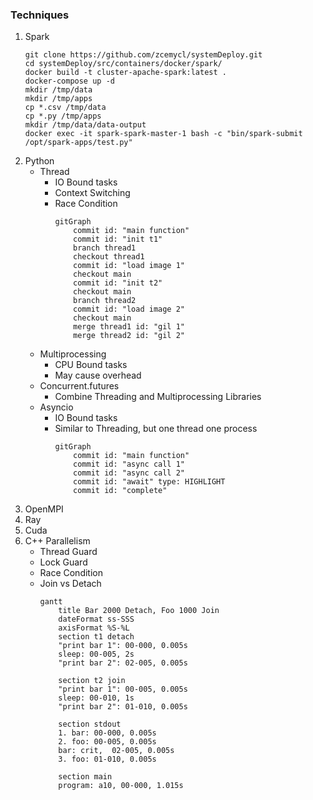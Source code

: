### Techniques
1. Spark
    ```
    git clone https://github.com/zcemycl/systemDeploy.git
    cd systemDeploy/src/containers/docker/spark/
    docker build -t cluster-apache-spark:latest .
    docker-compose up -d
    mkdir /tmp/data
    mkdir /tmp/apps
    cp *.csv /tmp/data
    cp *.py /tmp/apps
    mkdir /tmp/data/data-output
    docker exec -it spark-spark-master-1 bash -c "bin/spark-submit /opt/spark-apps/test.py"
    ```
2. Python
    - Thread
        - IO Bound tasks
        - Context Switching
        - Race Condition
            ```mermaid
            gitGraph
                commit id: "main function"
                commit id: "init t1"
                branch thread1
                checkout thread1
                commit id: "load image 1"
                checkout main
                commit id: "init t2"
                checkout main
                branch thread2
                commit id: "load image 2"
                checkout main
                merge thread1 id: "gil 1"
                merge thread2 id: "gil 2"
            ```
    - Multiprocessing
        - CPU Bound tasks
        - May cause overhead
    - Concurrent.futures
        - Combine Threading and Multiprocessing Libraries
    - Asyncio
        - IO Bound tasks
        - Similar to Threading, but one thread one process
            ```mermaid
            gitGraph
                commit id: "main function"
                commit id: "async call 1"
                commit id: "async call 2"
                commit id: "await" type: HIGHLIGHT
                commit id: "complete"
            ```
2. OpenMPI
3. Ray
4. Cuda
5. C++ Parallelism
    - Thread Guard
    - Lock Guard
    - Race Condition
    - Join vs Detach
        ```mermaid
        gantt 
            title Bar 2000 Detach, Foo 1000 Join
            dateFormat ss-SSS
            axisFormat %S-%L
            section t1 detach
            "print bar 1": 00-000, 0.005s
            sleep: 00-005, 2s
            "print bar 2": 02-005, 0.005s

            section t2 join
            "print bar 1": 00-005, 0.005s
            sleep: 00-010, 1s
            "print bar 2": 01-010, 0.005s

            section stdout
            1. bar: 00-000, 0.005s
            2. foo: 00-005, 0.005s
            bar: crit,  02-005, 0.005s
            3. foo: 01-010, 0.005s

            section main
            program: a10, 00-000, 1.015s
        ```